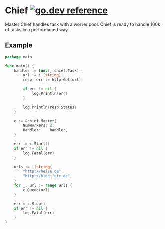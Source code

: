 # Chief [![go.dev reference](https://img.shields.io/badge/go.dev-reference-007d9c?logo=go&logoColor=white&style=flat-square)](https://pkg.go.dev/github.com/f9a/chief)

Master Chief handles task with a worker pool. Chief is ready to handle 100k of tasks in a performaned way.

## Example

```go
package main

func main() {
	handler := func(j chief.Task) {
		url := j.(string)
		resp, err := http.Get(url)

		if err != nil {
			log.Println(err)
		}

		log.Println(resp.Status)
	}

	c := &chief.Master{
		NumWorkers: 2,
		Handler:    handler,
	}

	err := c.Start()
	if err != nil {
		log.Fatal(err)
	}

	urls := []string{
		"http://heise.de",
		"http://blog.fefe.de",
	}
	for _, url := range urls {
		c.Queue(url)
	}

	err = c.Stop()
	if err != nil {
		log.Fatal(err)
	}
}
```
